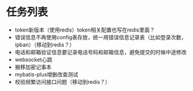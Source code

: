 # 任务列表

- token新版本（使用redis）token相关配置也写在redis里面？
- 错误信息不再使用config表存放，统一用错误信息记录表（比如登录次数，ipban）（移动到redis？）
- 电话和邮箱验证信息要记录电话号码和邮箱信息，避免提交的时候中途修改
- websocket心跳
- 搬移加密记事本
- mybatis-plus增删改查测试
- 校验频繁访问接口问题（移动到redis？）
